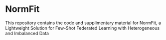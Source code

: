 # NormFit
This repository contains the code and supplimentary material for NormFit, a Lightweight Solution for Few-Shot Federated Learning with Heterogeneous and Imbalanced Data
